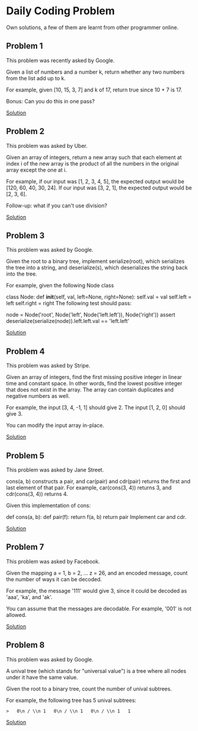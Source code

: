 # Daily Coding Problem

Own solutions, a few of them are learnt from other programmer online.

## Problem 1

This problem was recently asked by Google.

Given a list of numbers and a number k,
return whether any two numbers from the list add up to k.

For example, given [10, 15, 3, 7] and k of 17, return true since 10 + 7 is 17.

Bonus: Can you do this in one pass?

[Solution](https://github.com/BaoCaiH/Daily_Coding_Problem/blob/master/Python/2019_01_16_Problem_1_of_check_sum.py)

## Problem 2

This problem was asked by Uber.

Given an array of integers, return a new array such that each element at
index i of the new array is the product of all the numbers in the original
array except the one at i.

For example, if our input was [1, 2, 3, 4, 5], the expected output would be
[120, 60, 40, 30, 24]. If our input was [3, 2, 1],
the expected output would be [2, 3, 6].

Follow-up: what if you can't use division?

[Solution](https://github.com/BaoCaiH/Daily_Coding_Problem/blob/master/Python/2019_01_17_Problem_2_Products_of_other_elements_in_list.py)

## Problem 3

This problem was asked by Google.

Given the root to a binary tree, implement serialize(root),
which serializes the tree into a string, and deserialize(s),
which deserializes the string back into the tree.

For example, given the following Node class

class Node:
    def __init__(self, val, left=None, right=None):
        self.val = val
        self.left = left
        self.right = right
The following test should pass:

node = Node('root', Node('left', Node('left.left')), Node('right'))
assert deserialize(serialize(node)).left.left.val == 'left.left'

[Solution](https://github.com/BaoCaiH/Daily_Coding_Problem/blob/master/Python/2019_01_18_Problem_3_Serialize_and_De-serialize_a_Binary_Tree.py)

## Problem 4

This problem was asked by Stripe.

Given an array of integers, find the first missing positive integer in linear
time and constant space. In other words, find the lowest positive integer that
does not exist in the array. The array can contain duplicates and negative
numbers as well.

For example, the input [3, 4, -1, 1] should give 2. The input [1, 2, 0]
should give 3.

You can modify the input array in-place.

[Solution](https://github.com/BaoCaiH/Daily_Coding_Problem/blob/master/Python/2019_01_19_Problem_4_Smallest_missing_integer.py)

## Problem 5

This problem was asked by Jane Street.

cons(a, b) constructs a pair, and car(pair) and cdr(pair)
returns the first and last element of that pair. For example,
car(cons(3, 4)) returns 3, and cdr(cons(3, 4)) returns 4.

Given this implementation of cons:

def cons(a, b):
    def pair(f):
        return f(a, b)
    return pair
Implement car and cdr.

[Solution](https://github.com/BaoCaiH/Daily_Coding_Problem/blob/master/Python/2019_01_20_Problem_5_Construct_and_Deconstruct_a_pair.py)

## Problem 7

This problem was asked by Facebook.

Given the mapping a = 1, b = 2, ... z = 26, and an encoded message,
count the number of ways it can be decoded.

For example, the message '111' would give 3, since it could be decoded as
'aaa', 'ka', and 'ak'.

You can assume that the messages are decodable. For example,
'001' is not allowed.

[Solution](https://github.com/BaoCaiH/Daily_Coding_Problem/blob/master/Python/2019_01_22_Problem_7_Decode_a_number_string.py)

## Problem 8

This problem was asked by Google.

A unival tree (which stands for "universal value") is a tree where all nodes
under it have the same value.

Given the root to a binary tree, count the number of unival subtrees.

For example, the following tree has 5 unival subtrees:


`>   0\n
  / \\n
 1   0\n
    / \\n
   1   0\n
  / \\n
 1   1`

[Solution](https://github.com/BaoCaiH/Daily_Coding_Problem/blob/master/Python/2019_01_23_Problem_8_Unival_Trees.py)
